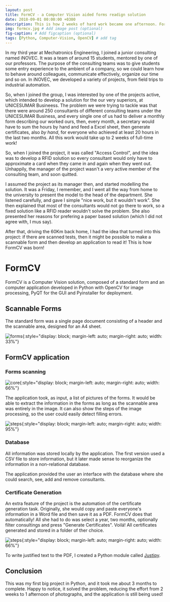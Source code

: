 ```yaml
---
layout: post
title: FormCV - a Computer Vision aided forms readign solution
date: 2018-09-01 00:00:00 +0300
description: This is how 2 weeks of hard work became one afternoon. FormCV scans forms, manages a database and generates certificates. # Add post description (optional)
img: formcv.jpg # Add image post (optional)
fig-caption: # Add figcaption (optional)
tags: [Python, Computer-Vision, OpenCV] # add tag
---
```


In my third year at Mechatronics Engineering, I joined a junior consulting named iNOVEC. It was a team of around 15 students, mentored by one of our professors. The purpose of the consulting teams was to give students some entry experience to the ambient of a company, so we could learn how to behave around colleagues, communicate effectively, organize our time and so on. In iNOVEC, we developed a variety of projects, from field trips to industrial automation.

So, when I joined the group, I was interested by one of the projects active, which intended to develop a solution for the our very superiors, at UNICESUMAR Busineess. The problem we were trying to tackle was that there were around 250 consultants of different consulting teams under the UNICESUMAR Business, and every single one of us had to deliver a monthly form describing our worked ours, then, every month, a secretary would have to sum the hours by hand and feed a Excel sheet, then generate certificates, also _by hand_, for everyone who achieved at least 20 hours in the last two months. All this work would take up to 2 weeks of full-time work!

So, when I joined the project, it was called "Access Control", and the idea was to develop a RFID solution so every consultant would only have to approximate a card when they came in and again when they went out. Unhappily, the manager of the project wasn't a very active member of the consulting team, and soon quitted.

I assumed the project as its manager then, and started modelling the solution. It was a Friday, I remember, and I went all the way from home to the university to present the model to the head of the department. She listened carefully, and gave I simple "nice work, but it wouldn't work". She then explained that most of the consultants would not go there to work, so a fixed solution like a RFID reader wouldn't solve the problem. She also presented her reasons for prefering a paper based solution (which I did not agree with, I mus say).

After that, driving the 60Km back home, I had the idea that turned into this project: if there are scanned tests, then it might be possible to make a scannable form and then develop an application to read it! This is how FormCV was born!


# FormCV

FormCV is a Computer Vision solution, composed of a standard form and an computer application developed in Python with OpenCV for image processing, PyQT for the GUI and Pyinstaller for deployment.


## Scannable Forms

The standard form was a single page document consisting of a header and the scannable area, designed for an A4 sheet.

![forms]({{site.baseurl}}/assets/img/formcv-forms.jpg){:style="display: block; margin-left: auto; margin-right: auto; width: 33%"}


## FormCV application

### Forms scanning

![core]({{site.baseurl}}/assets/img/formcv-core.jpg){:style="display: block; margin-left: auto; margin-right: auto; width: 66%"}

The application took, as input, a list of pictures of the forms. It would be able to extract the information in the forms as long as the scannable area was entirely in the image. It can also show the steps of the image processing, so the user could easily detect filling errors.

![steps]({{site.baseurl}}/assets/img/formcv-formread.jpg){:style="display: block; margin-left: auto; margin-right: auto; width: 95%"}

### Database

All information was stored locally by the application. The first version used a CSV file to store information, but it later made sense to reorganize the information in a non-relational database.

The application provided the user an interface with the database where she could search, see, add and remove consultants.

### Certificate Generation

An extra feature of the project is the automation of the certificate generation task. Originally, she would copy and paste everyone's information in a Word file and then save it as a PDF. FormCV does that automatically! All she had to do was select a year, two months, optionally filter consultings and press "Generate Certificates". Voilá! All certificates generated and stored in a folder of ther choice.

![steps]({{site.baseurl}}/assets/img/formcv-generate.jpg){:style="display: block; margin-left: auto; margin-right: auto; width: 66%"}

To write justified text to the PDF, I created a Python module called [Justipy]({{site.baseurl}}/_posts/2019-11-01-justipy-write-justified-text-with-python.markdown).

## Conclusion

This was my first big project in Python, and it took me about 3 months to complete. Happy to notice, it solved the problem, reducing the effort from 2 weeks to 1 afternoon of photographs, and the application is still being used!